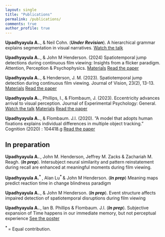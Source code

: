 ```yaml
---
layout: single
title: "Publications"
permalink: /publications/
comments: true
author_profile: true
---
```


**Upadhyayula A.**., & Neil Cohn. (***Under Revision***). A hierarchical grammar explains segmentation in visual narratives. [Watch the talk](https://www.youtube.com/watch?v=eEBSmQwxVmk)

**Upadhyayula A.**., & John M Henderson. (2024) Spatiotemporal jump detections during continuous film viewing: Insights from a flicker paradigm. Attention, Perception & Psychophysics. [Materials](https://osf.io/296jh/) [Read the paper](https://rdcu.be/du6GP)
     
**Upadhyayula A.**., & Henderson, J. M. (2023). Spatiotemporal jump detection during continuous film viewing. Journal of Vision, 23(2), 13-13. [Materials](https://osf.io/j95z3/) [Read the paper](https://adibuoy23.github.io/others/Spatiotemporal_saccade_paper.pdf)
     
**Upadhyayula A.**., Phillips, I., & Flombaum, J. (2023). Eccentricity advances arrival to visual perception. Journal of Experimental Psychology: General. [Watch the talk](https://www.youtube.com/watch?v=JQlGu8vNaOw) [Materials](https://osf.io/q9kun/) [Read the paper](https://adibuoy23.github.io/others/Eccentricity_paper.pdf)
					

**Upadhyayula A.**., & Flombaum. J.I. (2020). ”A model that adopts human fixations explains individual differences in multiple object tracking.” Cognition (2020) : 104418.g [Read the paper](https://adibuoy23.github.io/others/MOT_paper.pdf)

## In preparation

**Upadhyayula A.**., John M. Henderson, Jeffrey M. Zacks & Zachariah M. Reagh. (***In prep***). Intersubject neural similarity and pattern reinstatement during recall are enhanced at meaningful moments during film viewing.


**Upadhyayula A.**<sup><b>* </b></sup>, Alan Lu<sup><b>* </b></sup> & John M Henderson. (***In prep***) Meaning maps predict reaction time in change blindness paradigm

**Upadhyayula A.**., & John M Henderson. (***In prep***). Event structure affects impaired detection of spatiotemporal disruptions during film viewing


**Upadhyayula A.**., Ian B. Phillips & Flombaum. J.I. (***In prep***). Subjective expansion of Time happens in our immediate memory, but not perceptual experience [See the poster](https://www.youtube.com/watch?v=w82668xFLfg)

<sup><b>* </b></sup> = Equal contribution.